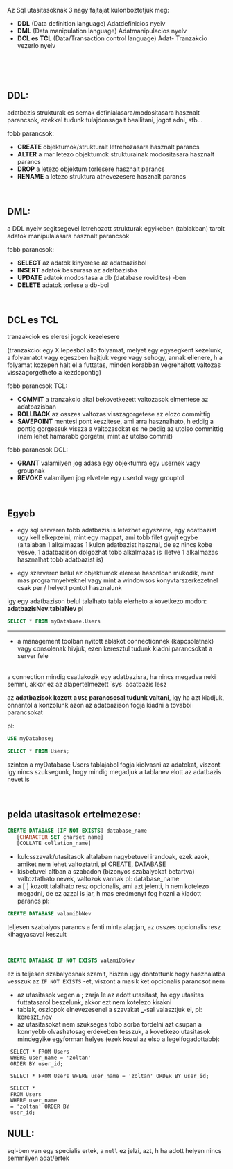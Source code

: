 Az Sql utasitasoknak 3 nagy fajtajat kulonboztetjuk meg:
- **DDL** (Data definition language) Adatdefinicios nyelv
- **DML** (Data manipulation language) Adatmanipulacios nyelv
- **DCL es TCL** (Data/Transaction control language) Adat- Tranzakcio vezerlo nyelv

<br>
<br>
<br>

## DDL:
adatbazis strukturak es semak definialasara/modositasara hasznalt parancsok, ezekkel tudunk tulajdonsagait beallitani, jogot adni, stb...

fobb parancsok:
- **CREATE**      objektumok/strukturalt letrehozasara hasznalt parancs
- **ALTER**       a mar letezo objektumok strukturainak modositasara hasznalt parancs
- **DROP**        a letezo objektum torlesere hasznalt parancs
- **RENAME**      a letezo struktura atnevezesere hasznalt parancs

<br>

## DML:
a DDL nyelv segitsegevel letrehozott strukturak egyikeben (tablakban) tarolt adatok manipulalasara hasznalt parancsok

fobb parancsok:
- **SELECT**      az adatok kinyerese az adatbazisbol
- **INSERT**      adatok beszurasa az adatbazisba
- **UPDATE**      adatok modositasa a db (database rovidites) -ben
- **DELETE**      adatok torlese a db-bol

<br>

## DCL es TCL
tranzakciok es eleresi jogok kezelesere 

(tranzakcio: egy X lepesbol allo folyamat, melyet egy egysegkent kezelunk, a folyamatot vagy egeszben hajtjuk vegre vagy sehogy, annak ellenere, h a folyamat kozepen halt el a futtatas, minden korabban vegrehajtott valtozas visszagorgetheto a kezdopontig)
 
fobb parancsok TCL:
- **COMMIT**      a tranzakcio altal bekovetkezett valtozasok elmentese az adatbazisban
- **ROLLBACK**    az osszes valtozas visszagorgetese az elozo committig 
- **SAVEPOINT**   mentesi pont keszitese, ami arra hasznalhato, h eddig a pontig gorgessuk vissza a valtozasokat es ne pedig az utolso committig (nem lehet hamarabb gorgetni, mint az utolso commit)

fobb parancsok DCL:
- **GRANT**      valamilyen jog adasa egy objektumra egy usernek vagy groupnak
- **REVOKE**      valamilyen jog elvetele egy usertol vagy grouptol 
 
 <br>
 
 ## Egyeb
 
   * egy sql serveren tobb adatbazis is letezhet egyszerre, egy adatbazist ugy kell elkepzelni, mint egy mappat, ami tobb filet gyujt egybe
    <br>
    (altalaban 1 alkalmazas 1 kulon adatbazist hasznal, de ez nincs kobe vesve, 1 adatbazison dolgozhat tobb alkalmazas is illetve 1 alkalmazas hasznalhat tobb adatbazist is)
 
   * egy szerveren belul az objektumok elerese hasonloan mukodik, mint mas programnyelveknel vagy mint a windowsos konyvtarszerkezetnel csak per / helyett pontot hasznalunk
 
 igy egy adatbazison belul talalhato tabla elerheto a kovetkezo modon: **adatbazisNev.tablaNev**
 pl 
 ``` sql
 SELECT * FROM myDatabase.Users
 ```
 ---
 
   * a management toolban nyitott ablakot connectionnek (kapcsolatnak) vagy consolenak hivjuk, ezen keresztul tudunk kiadni parancsokat a server fele
   <br>
    a connection mindig csatlakozik egy adatbazisra, ha nincs megadva neki semmi, akkor ez az alapertelmezett `sys` adatbazis lesz
 
 az **adatbazisok kozott a `USE` parancscsal tudunk valtani**, igy ha azt kiadjuk, onnantol a konzolunk azon az adatbazison fogja kiadni a tovabbi parancsokat
 
 pl: 
 ``` sql
 USE myDatabase; 

 SELECT * FROM Users;
```
 szinten a myDatabase Users tablajabol fogja kiolvasni az adatokat, viszont igy nincs szuksegunk, hogy mindig megadjuk a tablanev elott az adatbazis nevet is
 

<br>

## pelda utasitasok ertelmezese:

``` sql
CREATE DATABASE [IF NOT EXISTS] database_name
   [CHARACTER SET charset_name]
   [COLLATE collation_name]
```
   * kulcsszavak/utasitasok altalaban nagybetuvel irandoak, ezek azok, amiket nem lehet valtoztatni, pl CREATE, DATABASE
   * kisbetuvel altban a szabadon (bizonyos szabalyokat betartva) valtoztathato nevek, valtozok vannak pl: database_name
   * a [ ] kozott talalhato resz opcionalis, ami azt jelenti, h nem kotelezo megadni, de ez azzal is jar, h mas eredmenyt fog hozni a kiadott parancs
pl:
``` sql
CREATE DATABASE valamiDbNev
```
teljesen szabalyos parancs a fenti minta alapjan, az osszes opcionalis resz kihagyasaval keszult

<br>

``` sql
CREATE DATABASE IF NOT EXISTS valamiDbNev
```
 ez is teljesen szabalyosnak szamit, hiszen ugy dontottunk hogy hasznalatba vesszuk az `IF NOT EXISTS` -et, viszont a masik ket opcionalis parancsot nem

   * az utasitasok vegen a **;** zarja le az adott utasitast, ha egy utasitas futtatasarol beszelunk, akkor ezt nem kotelezo kirakni
   * tablak, oszlopok elnevezesenel a szavakat **_**-sal valasztjuk el, pl: kereszt_nev
   * az utasitasokat nem szukseges tobb sorba tordelni azt csupan a konnyebb olvashatosag erdekeben tesszuk, a kovetkezo utasitasok mindegyike egyforman helyes (ezek kozul az elso a legelfogadottabb): 
   
   ```mysql-psql
    SELECT * FROM Users 
    WHERE user_name = 'zoltan' 
    ORDER BY user_id;

    SELECT * FROM Users WHERE user_name = 'zoltan' ORDER BY user_id;
    
    SELECT *
    FROM Users
    WHERE user_name 
    = 'zoltan' ORDER BY 
    user_id;
   ```



## NULL:

sql-ben van egy specialis ertek, a `null` ez jelzi, azt, h ha adott helyen nincs semmilyen adat/ertek